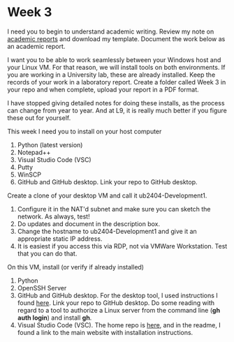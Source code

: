 # Week 3

I need you to begin to understand academic writing. Review my note on [academic reports](https://app.gitbook.com/o/QPfy4AwGQImQTS0uxR0R/s/Ln5NN2lLLiBBdr87ld9c/) and download my template. Document the work below as an academic report.

I want you to be able to work seamlessly between your Windows host and your Linux VM. For that reason, we will install tools on both environments. If you are working in a University lab, these are already installed. Keep the records of your work in a laboratory report. Create a folder called Week 3 in your repo and when complete, upload your report in a PDF format.

I have stopped giving detailed notes for doing these installs, as the process can change from year to year. And at L9, it is really much better if you figure these out for yourself.

This week I need you to install on your host computer

1. Python (latest version)
2. Notepad++
3. Visual Studio Code (VSC)
4. Putty
5. WinSCP
6. GitHub and GitHub desktop. Link your repo to GitHub desktop.

Create a clone of your desktop VM and call it ub2404-Development1.&#x20;

1. Configure it in the NAT'd subnet and make sure you can sketch the network. As always, test!
2. Do updates and document in the description box.&#x20;
3. Change the hostname to ub2404-Development1 and give it an appropriate static IP address.
4. It is easiest if you access this via RDP, not via VMWare Workstation. Test that you can do that.

On this VM, install (or verify if already installed)

1. Python
2. OpenSSH Server
3. GitHub and GitHub desktop. For the desktop tool, I used instructions I found [here](https://github.com/shiftkey/desktop?tab=readme-ov-file#installation-via-package-manager). Link your repo to GitHub desktop. Do some reading with regard to a tool to authorize a Linux server from the command line (**gh auth login**) and install **gh**.&#x20;
4. Visual Studio Code (VSC). The home repo is [here](https://github.com/microsoft/vscode), and in the readme, I found a link to the main website with installation instructions.

